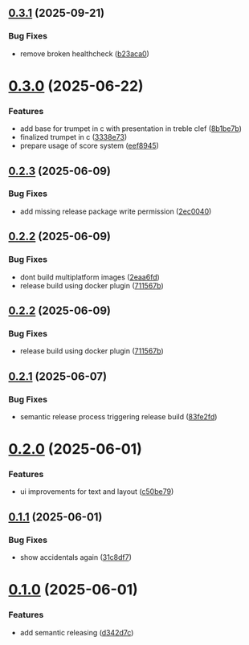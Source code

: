 ## [0.3.1](https://github.com/chrisingenhaag/brass-notehelper/compare/v0.3.0...v0.3.1) (2025-09-21)


### Bug Fixes

* remove broken healthcheck ([b23aca0](https://github.com/chrisingenhaag/brass-notehelper/commit/b23aca0437bc2b3cee03ddf2041ca4e840382d93))

# [0.3.0](https://github.com/chrisingenhaag/brass-notehelper/compare/v0.2.3...v0.3.0) (2025-06-22)


### Features

* add base for trumpet in c with presentation in treble clef ([8b1be7b](https://github.com/chrisingenhaag/brass-notehelper/commit/8b1be7bcb9836cf442c336473e4f9a52c6f05a9f))
* finalized trumpet in c ([3338e73](https://github.com/chrisingenhaag/brass-notehelper/commit/3338e734c849c2f3409f4d85ef6770798b41fd47))
* prepare usage of score system ([eef8945](https://github.com/chrisingenhaag/brass-notehelper/commit/eef8945ef0fbfd5b2ad59b78f4013e782214a202))

## [0.2.3](https://github.com/chrisingenhaag/brass-notehelper/compare/v0.2.2...v0.2.3) (2025-06-09)


### Bug Fixes

* add missing release package write permission ([2ec0040](https://github.com/chrisingenhaag/brass-notehelper/commit/2ec004094b2c4a838abdf2ec49799014e762fb48))

## [0.2.2](https://github.com/chrisingenhaag/brass-notehelper/compare/v0.2.1...v0.2.2) (2025-06-09)


### Bug Fixes

* dont build multiplatform images ([2eaa6fd](https://github.com/chrisingenhaag/brass-notehelper/commit/2eaa6fd2750df55eeae1dc788228fba0a8fc0a7f))
* release build using docker plugin ([711567b](https://github.com/chrisingenhaag/brass-notehelper/commit/711567bcead4bbccfa6418c93f018100514c9e6c))

## [0.2.2](https://github.com/chrisingenhaag/brass-notehelper/compare/v0.2.1...v0.2.2) (2025-06-09)


### Bug Fixes

* release build using docker plugin ([711567b](https://github.com/chrisingenhaag/brass-notehelper/commit/711567bcead4bbccfa6418c93f018100514c9e6c))

## [0.2.1](https://github.com/chrisingenhaag/brass-notehelper/compare/v0.2.0...v0.2.1) (2025-06-07)


### Bug Fixes

* semantic release process triggering release build ([83fe2fd](https://github.com/chrisingenhaag/brass-notehelper/commit/83fe2fdcdc33eaeb28b6fd14684c87e443bcae97))

# [0.2.0](https://github.com/chrisingenhaag/brass-notehelper/compare/v0.1.1...v0.2.0) (2025-06-01)


### Features

* ui improvements for text and layout ([c50be79](https://github.com/chrisingenhaag/brass-notehelper/commit/c50be792f9292810ef01a7add8dd574dbbb655d7))

## [0.1.1](https://github.com/chrisingenhaag/brass-notehelper/compare/v0.1.0...v0.1.1) (2025-06-01)


### Bug Fixes

* show accidentals again ([31c8df7](https://github.com/chrisingenhaag/brass-notehelper/commit/31c8df71394e33e97dcfd10f9cb83d15969d0c5d))

# [0.1.0](https://github.com/chrisingenhaag/brass-notehelper/compare/v0.0.12...v0.1.0) (2025-06-01)


### Features

* add semantic releasing ([d342d7c](https://github.com/chrisingenhaag/brass-notehelper/commit/d342d7c92a9123362684f2ac270a4015706a71f8))
